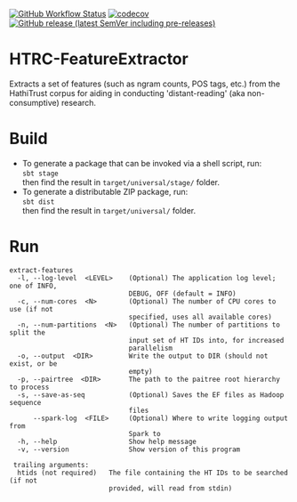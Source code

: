 [![GitHub Workflow Status](https://img.shields.io/github/actions/workflow/status/htrc/HTRC-FeatureExtractor/ci.yml?branch=main)](https://github.com/htrc/HTRC-FeatureExtractor/actions/workflows/ci.yml)
[![codecov](https://codecov.io/github/htrc/HTRC-FeatureExtractor/graph/badge.svg?token=Y8PXGBZO01)](https://codecov.io/github/htrc/HTRC-FeatureExtractor)
[![GitHub release (latest SemVer including pre-releases)](https://img.shields.io/github/v/release/htrc/HTRC-FeatureExtractor?include_prereleases&sort=semver)](https://github.com/htrc/HTRC-FeatureExtractor/releases/latest)

# HTRC-FeatureExtractor
Extracts a set of features (such as ngram counts, POS tags, etc.) from the HathiTrust
corpus for aiding in conducting 'distant-reading' (aka non-consumptive) research.

# Build
* To generate a package that can be invoked via a shell script, run:  
  `sbt stage`  
  then find the result in `target/universal/stage/` folder.
* To generate a distributable ZIP package, run:  
  `sbt dist`  
  then find the result in `target/universal/` folder.
  
# Run
```
extract-features
  -l, --log-level  <LEVEL>    (Optional) The application log level; one of INFO,
                              DEBUG, OFF (default = INFO)
  -c, --num-cores  <N>        (Optional) The number of CPU cores to use (if not
                              specified, uses all available cores)
  -n, --num-partitions  <N>   (Optional) The number of partitions to split the
                              input set of HT IDs into, for increased
                              parallelism
  -o, --output  <DIR>         Write the output to DIR (should not exist, or be
                              empty)
  -p, --pairtree  <DIR>       The path to the paitree root hierarchy to process
  -s, --save-as-seq           (Optional) Saves the EF files as Hadoop sequence
                              files
      --spark-log  <FILE>     (Optional) Where to write logging output from
                              Spark to
  -h, --help                  Show help message
  -v, --version               Show version of this program

 trailing arguments:
  htids (not required)   The file containing the HT IDs to be searched (if not
                         provided, will read from stdin)
```

